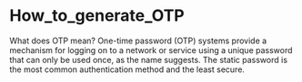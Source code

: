 # How_to_generate_OTP
What does OTP mean? One-time password (OTP) systems provide a mechanism for logging on to a network or service using a unique password that can only be used once, as the name suggests. The static password is the most common authentication method and the least secure.
